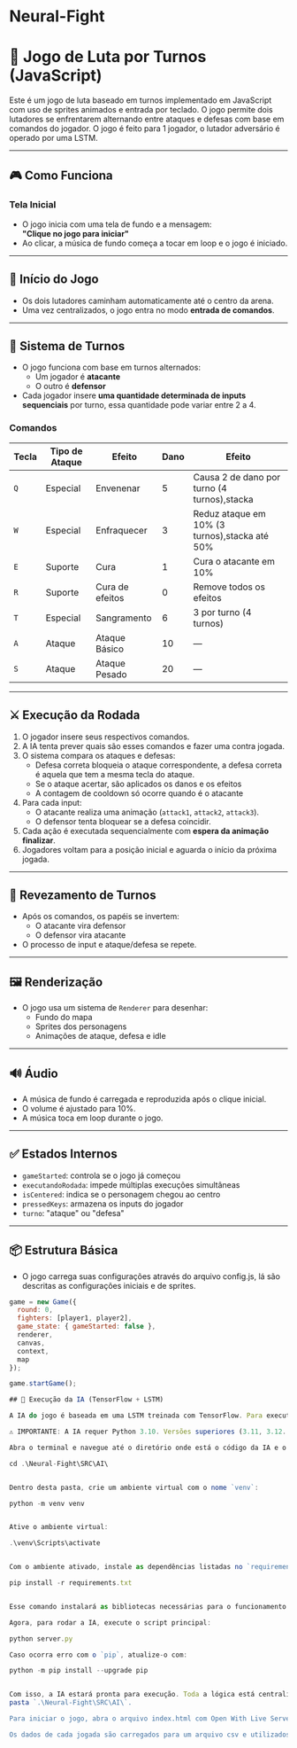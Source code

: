 # Neural-Fight


# 🥋 Jogo de Luta por Turnos (JavaScript)

Este é um jogo de luta baseado em turnos implementado em JavaScript com uso de sprites animados e entrada por teclado. O jogo permite dois lutadores se enfrentarem alternando entre ataques e defesas com base em comandos do jogador. O jogo é feito para 1 jogador, o lutador adversário é operado por uma LSTM.

---

## 🎮 Como Funciona

### Tela Inicial
- O jogo inicia com uma tela de fundo e a mensagem:  
  **"Clique no jogo para iniciar"**
- Ao clicar, a música de fundo começa a tocar em loop e o jogo é iniciado.

---

## 🚀 Início do Jogo
- Os dois lutadores caminham automaticamente até o centro da arena.
- Uma vez centralizados, o jogo entra no modo **entrada de comandos**.

---

## 🎯 Sistema de Turnos

- O jogo funciona com base em turnos alternados:
  - Um jogador é **atacante**
  - O outro é **defensor**
- Cada jogador insere **uma quantidade determinada de inputs sequenciais** por turno, essa quantidade pode variar entre 2 a 4.

### Comandos
| Tecla | Tipo de Ataque     | Efeito           | Dano | Efeito                                        |
|-------|--------------------|------------------|------|-----------------------------------------------|
| `Q`   | Especial           | Envenenar        | 5    | Causa 2 de dano por turno (4 turnos),stacka   |
| `W`   | Especial           | Enfraquecer      | 3    | Reduz ataque em 10% (3 turnos),stacka até 50% |
| `E`   | Suporte            | Cura             | 1    | Cura o atacante em 10%                        |
| `R`   | Suporte            | Cura de efeitos  | 0    | Remove todos os efeitos                       |
| `T`   | Especial           | Sangramento      | 6    | 3 por turno (4 turnos)                        |
| `A`   | Ataque             | Ataque Básico    | 10   | —                                             |
| `S`   | Ataque             | Ataque Pesado    | 20   | —                                             |

---

## ⚔️ Execução da Rodada

1. O jogador insere seus respectivos comandos.
2. A IA tenta prever quais são esses comandos e fazer uma contra jogada.
3. O sistema compara os ataques e defesas:
   - Defesa correta bloqueia o ataque correspondente, a defesa correta é aquela que tem a mesma tecla do ataque.
   - Se o ataque acertar, são aplicados os danos e os efeitos
   - A contagem de cooldown só ocorre quando é o atacante
4. Para cada input:
   - O atacante realiza uma animação (`attack1`, `attack2`, `attack3`).
   - O defensor tenta bloquear se a defesa coincidir.
5. Cada ação é executada sequencialmente com **espera da animação finalizar**.
6. Jogadores voltam para a posição inicial e aguarda o início da próxima jogada.
---

## 🔁 Revezamento de Turnos

- Após os comandos, os papéis se invertem:
  - O atacante vira defensor
  - O defensor vira atacante
- O processo de input e ataque/defesa se repete.

---

## 🖼️ Renderização

- O jogo usa um sistema de `Renderer` para desenhar:
  - Fundo do mapa
  - Sprites dos personagens
  - Animações de ataque, defesa e idle

---

## 🔊 Áudio

- A música de fundo é carregada e reproduzida após o clique inicial.
- O volume é ajustado para 10%.
- A música toca em loop durante o jogo.

---

## ✅ Estados Internos

- `gameStarted`: controla se o jogo já começou
- `executandoRodada`: impede múltiplas execuções simultâneas
- `isCentered`: indica se o personagem chegou ao centro
- `pressedKeys`: armazena os inputs do jogador
- `turno`: "ataque" ou "defesa"

---

## 📦 Estrutura Básica
- O jogo carrega suas configurações através do arquivo config.js, lá são descritas as configurações iniciais e de sprites.
```js
game = new Game({
  round: 0,
  fighters: [player1, player2],
  game_state: { gameStarted: false },
  renderer,
  canvas,
  context,
  map
});

game.startGame();

## 🧠 Execução da IA (TensorFlow + LSTM)

A IA do jogo é baseada em uma LSTM treinada com TensorFlow. Para executá-la corretamente, siga os passos abaixo com atenção. (Utilizamos Windows).

⚠️ IMPORTANTE: A IA requer Python 3.10. Versões superiores (3.11, 3.12..) não são compatíveis.

Abra o terminal e navegue até o diretório onde está o código da IA e o arquivo de dependências:

cd .\Neural-Fight\SRC\AI\


Dentro desta pasta, crie um ambiente virtual com o nome `venv`:

python -m venv venv


Ative o ambiente virtual:

.\venv\Scripts\activate


Com o ambiente ativado, instale as dependências listadas no `requirements.txt`:

pip install -r requirements.txt


Esse comando instalará as bibliotecas necessárias para o funcionamento da IA, incluindo TensorFlow, Scikit-Learn, Pandas, NumPy, entre outras.

Agora, para rodar a IA, execute o script principal:

python server.py

Caso ocorra erro com o `pip`, atualize-o com:

python -m pip install --upgrade pip


Com isso, a IA estará pronta para execução. Toda a lógica está centralizada na 
pasta `.\Neural-Fight\SRC\AI\`. 

Para iniciar o jogo, abra o arquivo index.html com Open With Live Server.

Os dados de cada jogada são carregados para um arquivo csv e utilizados para treinar um modelo LSTM responsável por analisar o comportamento do usuário no jogo.
